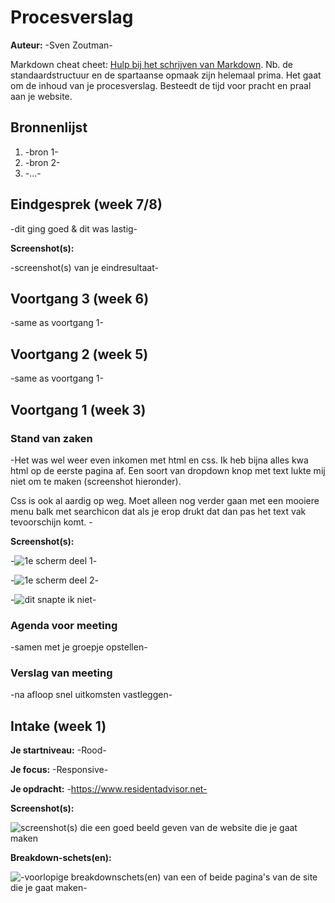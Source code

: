 # Procesverslag
**Auteur:** -Sven Zoutman-

Markdown cheat cheet: [Hulp bij het schrijven van Markdown](https://github.com/adam-p/markdown-here/wiki/Markdown-Cheatsheet). Nb. de standaardstructuur en de spartaanse opmaak zijn helemaal prima. Het gaat om de inhoud van je procesverslag. Besteedt de tijd voor pracht en praal aan je website.



## Bronnenlijst
1. -bron 1-
2. -bron 2-
3. -...-



## Eindgesprek (week 7/8)

-dit ging goed & dit was lastig-

**Screenshot(s):**

-screenshot(s) van je eindresultaat-



## Voortgang 3 (week 6)

-same as voortgang 1-



## Voortgang 2 (week 5)

-same as voortgang 1-



## Voortgang 1 (week 3)

### Stand van zaken

-Het was wel weer even inkomen met html en css. Ik heb bijna alles kwa html op de eerste pagina af. Een soort van dropdown knop met text lukte mij niet om te maken (screenshot hieronder). 

Css is ook al aardig op weg. Moet alleen nog verder gaan met een mooiere menu balk met searchicon dat als je erop drukt dat dan pas het text vak tevoorschijn komt. -

**Screenshot(s):**

-![1e scherm deel 1](images/frontendhomepage1.png)-

-![1e scherm deel 2](images/frontendhomepage2.png)-

-![dit snapte ik niet](images/dropdowntext.png)-

### Agenda voor meeting

-samen met je groepje opstellen-

### Verslag van meeting

-na afloop snel uitkomsten vastleggen-



## Intake (week 1)

**Je startniveau:** -Rood-

**Je focus:** -Responsive-

**Je opdracht:** -https://www.residentadvisor.net-

**Screenshot(s):**

![screenshot(s) die een goed beeld geven van de website die je gaat maken](images/homepagescreenresident.png)

**Breakdown-schets(en):**

![-voorlopige breakdownschets(en) van een of beide pagina's van de site die je gaat maken-](images/breakdownschets-01.png)
